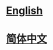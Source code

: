 # <a href='https://edgelab.readthedocs.io/en/latest/'>English</a>

# <a href='https://edgelab.readthedocs.io/zh_CN/latest/'>简体中文</a>